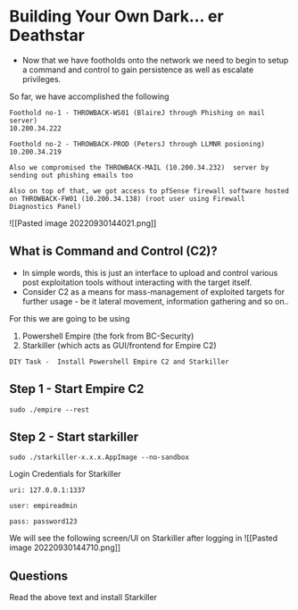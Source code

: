# Building Your Own Dark... er Deathstar
- Now that we have footholds onto the network we need to begin to setup a command and control to gain persistence as well as escalate privileges.


So far, we have accomplished the following
```
Foothold no-1 - THROWBACK-WS01 (BlaireJ through Phishing on mail server)
10.200.34.222

Foothold no-2 - THROWBACK-PROD (PetersJ through LLMNR posioning)
10.200.34.219

Also we compromised the THROWBACK-MAIL (10.200.34.232)  server by sending out phishing emails too 

Also on top of that, we got access to pfSense firewall software hosted on THROWBACK-FW01 (10.200.34.138) (root user using Firewall Diagnostics Panel)
```

![[Pasted image 20220930144021.png]]



## What is Command and Control (C2)?
- In simple words, this is just an interface to upload and control various post exploitation tools without interacting with the target itself.
- Consider C2 as a means for mass-management of exploited targets for further usage - be it lateral movement, information gathering and so on..


For this we are going to be using
1. Powershell Empire (the fork from BC-Security)
2. Starkiller (which acts as GUI/frontend for Empire C2)


`DIY Task -  Install Powershell Empire C2 and Starkiller`


## Step 1 - Start Empire C2 
```shell
sudo ./empire --rest
```

## Step 2 - Start starkiller
```shell
sudo ./starkiller-x.x.x.AppImage --no-sandbox
```

Login Credentials for Starkiller
```
uri: 127.0.0.1:1337

user: empireadmin

pass: password123
```

We will see the following screen/UI on Starkiller after logging in
![[Pasted image 20220930144710.png]]


## Questions
Read the above text and install Starkiller
